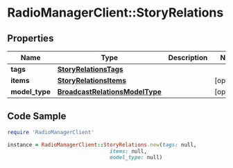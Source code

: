 # RadioManagerClient::StoryRelations

## Properties

Name | Type | Description | Notes
------------ | ------------- | ------------- | -------------
**tags** | [**StoryRelationsTags**](StoryRelationsTags.md) |  | 
**items** | [**StoryRelationsItems**](StoryRelationsItems.md) |  | [optional] 
**model_type** | [**BroadcastRelationsModelType**](BroadcastRelationsModelType.md) |  | [optional] 

## Code Sample

```ruby
require 'RadioManagerClient'

instance = RadioManagerClient::StoryRelations.new(tags: null,
                                 items: null,
                                 model_type: null)
```


